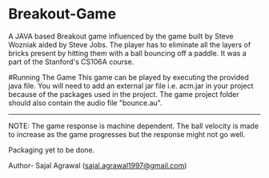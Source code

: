 # Breakout-Game
A JAVA based Breakout game influenced by the game built by Steve Wozniak aided by Steve Jobs. The player has to eliminate all the layers of bricks present by hitting them with a ball bouncing off a paddle. It was a part of the Stanford's CS106A course.

#Running The Game
This game can be played by executing the provided java file. You will need to add an external jar file i.e. acm.jar in your project because of the packages used in the project. The game project folder should also contain the audio file "bounce.au".

-----------------------------------------------------------------------------------------------------------------------------------------

NOTE: The game response is machine dependent. The ball velocity is made to increase as the game progresses but the response might not go well.


Packaging yet to be done.

Author-
Sajal Agrawal (sajal.agrawal1997@gmail.com)
